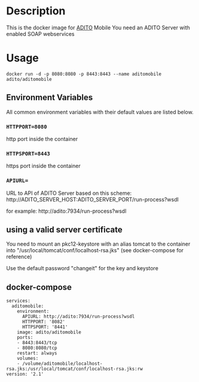# Description
This is the docker image for [ADITO](https://www.adito.de) Mobile 
You need an ADITO Server with enabled SOAP webservices

# Usage

    docker run -d -p 8080:8080 -p 8443:8443 --name aditomobile adito/aditomobile

## Environment Variables

All common environment variables with their default values are listed below.

### `HTTPPORT=8080`

http port inside the container

### `HTTPSPORT=8443`

https port inside the container

### `APIURL=`

URL to API of ADITO Server based on this scheme: http://ADITO_SERVER_HOST:ADITO_SERVER_PORT/run-process?wsdl

for example: http://adito:7934/run-process?wsdl

## using a valid server certificate

You need to mount an pkc12-keystore with an alias tomcat to the container into "/usr/local/tomcat/conf/localhost-rsa.jks" (see docker-compose for reference)

Use the default password "changeit" for the key and keystore


## docker-compose

```
services:
  aditomobile:
    environment:
      APIURL: http://adito:7934/run-process?wsdl
      HTTPPORT: '8082'
      HTTPSPORT: '8441'
    image: adito/aditomobile
    ports:
    - 8443:8443/tcp
    - 8080:8080/tcp
    restart: always
    volumes:
    - /volume/aditomobile/localhost-rsa.jks:/usr/local/tomcat/conf/localhost-rsa.jks:rw
version: '2.1'
```

